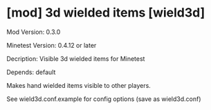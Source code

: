 [mod] 3d wielded items [wield3d]
================================

Mod Version: 0.3.0

Minetest Version: 0.4.12 or later

Decription: Visible 3d wielded items for Minetest

Depends: default

Makes hand wielded items visible to other players.

See wield3d.conf.example for config options (save as wield3d.conf)

